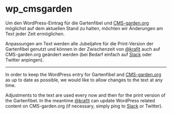 # wp_cmsgarden

Um den WordPress-Eintrag für die Gartenfibel und [CMS-garden.org](https://www.cms-garden.org/de/cms/wordpress) möglichst auf dem aktuellen Stand zu halten, möchten wir Änderungen am Text jeder Zeit ermöglichen.

Anpassungen am Text werden alle Jubeljahre für die Print-Version der Gartenfibel genutzt und können in der Zwischenzeit von [@krafit](https://twitter.com/krafit) auch auf CMS-garden.org geändert werden (bei Bedarf einfach auf [Slack](https://dewp.slack.com/messages/cmsgarden/) oder Twitter anpingen).

---

In order to keep the WordPress entry for Gartenfibel and [CMS-garden.org](https://www.cms-garden.org/en/cms/wordpress-0) as up to date as possible, we would like to allow changes to the text at any time.

Adjustments to the text are used every now and then for the print version of the Gartenfibel. In the meantime [@krafit](https://twitter.com/krafit) can update WordPress related content on  CMS-garden.org (if necessary, simply ping to [Slack](https://dewp.slack.com/messages/cmsgarden/) or Twitter).